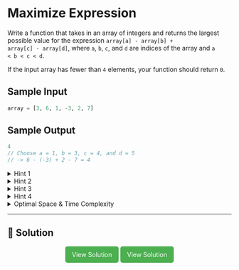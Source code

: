 # Maximize Expression

Write a function that takes in an array of integers and returns the largest
possible value for the expression
<code>array[a] - array[b] + array[c] - array[d]</code>, where <code>a</code>,
<code>b</code>, <code>c</code>, and <code>d</code> are indices of the array
and <code>a < b < c < d</code>.

If the input array has fewer than <code>4</code> elements, your function
should return <code>0</code>.

## Sample Input

```python
array = [3, 6, 1, -3, 2, 7]
```

## Sample Output

```javascript
4
// Choose a = 1, b = 3, c = 4, and d = 5
// -> 6 - (-3) + 2 - 7 = 4
```

<details>
  <summary>Hint 1</summary>

The brute-force approach to solving this problem is to simply iterate through
every valid choice of <code>a</code>, <code>b</code>, <code>c</code>, and
<code>d</code> and to evaluate the expression at each iteration. While doing
this, you can keep track of the maximum value that you find and return it
after considering all possibilities. This solution runs in
<code>O(n^4)</code> time; can you think of a way to solve this faster?

</details>

<details>
  <summary>Hint 2</summary>

You can solve this problem using dynamic programming with a time complexity of
<code>O(n)</code>; however, you'll need to use external space.

</details>

<details>
  <summary>Hint 3</summary>

If you know what the maximum possible value of <code>a</code> is at each index
in the array, you can find the maximum possible value of <code>a - b</code> at
each individual index in the array in <code>O(1)</code> time (or in
<code>O(n)</code> time for all indices). The same thing holds for finding the
maximum possible value of <code>a - b + c</code> if you know the maximum
possible value of <code>a - b</code> at each index. How does this fact help
you solve the entire problem in <code>O(n)</code> time?

</details>

<details>
  <summary>Hint 4</summary>

Start by finding the maximum possible value of <code>a</code> at each index in
the array, meaning the maximum value of <code>a</code> that you can obtain at
each index <code>i</code> if <code>a</code> is chosen from an index between
<code>0</code> and <code>i</code>, inclusive. Store all of these values in an
array, and use them to help you determine the maximum possible value of
<code>a - b</code> at each index. Do the same for
<code>a - b + c</code> (using the results from <code>a - b</code>) and
<code>a - b + c - d</code> (using the results from <code>a - b + c</code>).
Once you make it to <code>a - b + c - d</code>, you'll be able to determine
the maximum value of the expression.

</details>

<details>
  <summary>Optimal Space & Time Complexity</summary>

O(n) time | O(n) space - where n is the length of the array

</details>

---

## 🔗 Solution

<div style="text-align: center; flex-box: flex">
  <a href="./first_solution.py" style="display: inline-block; background-color: #4CAF50; color: white; padding: 10px 15px; text-align: center; text-decoration: none; border-radius: 5px;">View Solution</a>
  <a href="./second_solution.py" style="display: inline-block; background-color: #4CAF50; color: white; padding: 10px 15px; text-align: center; text-decoration: none; border-radius: 5px;">View Solution</a>
</div>
